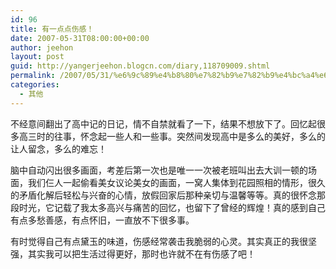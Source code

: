 ```yaml
---
id: 96
title: 有一点点伤感！
date: 2007-05-31T08:00:00+00:00
author: jeehon
layout: post
guid: http://yangerjeehon.blogcn.com/diary,118709009.shtml
permalink: /2007/05/31/%e6%9c%89%e4%b8%80%e7%82%b9%e7%82%b9%e4%bc%a4%e6%84%9f%ef%bc%81/
categories:
  - 其他
---
```

不经意间翻出了高中记的日记，情不自禁就看了一下，结果不想放下了。回忆起很多高三时的往事，怀念起一些人和一些事。突然间发现高中是多么的美好，多么的让人留念，多么的难忘！
    
脑中自动闪出很多画面，考差后第一次也是唯一一次被老班叫出去大训一顿的场面，我们仨人一起偷看美女议论美女的画面，一窝人集体到花园照相的情形，很久的矛盾化解后轻松与兴奋的心情，放假回家后那种亲切与温馨等等。真的很怀念那段时光，它记载了我太多高兴与痛苦的回忆，也留下了曾经的辉煌！真的感到自己有点多愁善感，有点怀旧，一直放不下很多事。
    
有时觉得自己有点黛玉的味道，伤感经常袭击我脆弱的心灵。其实真正的我很坚强，其实我可以把生活过得更好，那时也许就不在有伤感了吧！